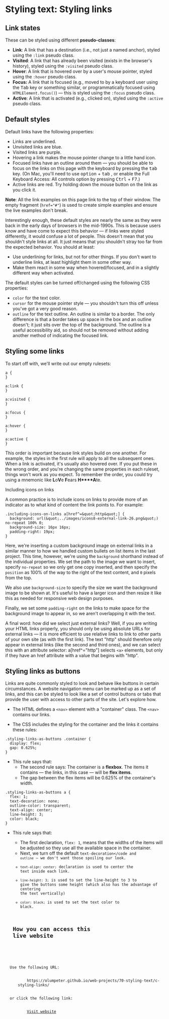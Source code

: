 # Styling text: Styling links

## Link states

These can be styled using different **pseudo-classes**:

- **Link**: A link that has a destination (i.e., not just a named anchor), 
styled using the <code>:link</code> pseudo class.
- **Visited**: A link that has already been visited (exists in the browser's 
history), styled using the <code>:visited</code> pseudo class.
- **Hover**: A link that is hovered over by a user's mouse pointer, styled 
using the <code>:hover</code> pseudo class.
- **Focus:** A link that is focused (e.g., moved to by a keyboard user using 
the <kbd>Tab</kbd> key or something similar, or programmatically focused 
using <code>HTMLElement.focus()</code>) — this is styled using the 
<code>:focus</code> pseudo class.
- **Active**: A link that is activated (e.g., clicked on), styled using the 
<code>:active</code> pseudo class.

## Default styles

Default links have the following properties:

- Links are underlined.
- Unvisited links are blue.
- Visited links are purple.
- Hovering a link makes the mouse pointer change to a little hand icon.
- Focused links have an outline around them — you should be able to focus on 
the links on this page with the keyboard by pressing the <kbd>tab</kbd> key. 
(On Mac, you'll need to use <kbd>option</kbd> + <kbd>tab</kbd> , or enable the 
Full Keyboard Access: All controls option by pressing <kbd>Ctrl</kbd> + <kbd>F7</kbd>.)
- Active links are red. Try holding down the mouse button on the link as you 
click it.

**Note**: All the link examples on this page link to the top of their window. 
The empty fragment (<code>href=&quot;#&quot;</code>) is used to create simple 
examples and ensure the live examples don't break.

Interestingly enough, these default styles are nearly the same as they were 
back in the early days of browsers in the mid-1990s. This is because users 
know and have come to expect this behavior — if links were styled differently, 
it would confuse a lot of people. This doesn't mean that you shouldn't style 
links at all. It just means that you shouldn't stray too far from the expected 
behavior. You should at least:

- Use underlining for links, but not for other things. If you don't want to 
underline links, at least highlight them in some other way.
- Make them react in some way when hovered/focused, and in a slightly 
different way when activated.

The default styles can be turned off/changed using the following CSS properties:

- <code>color</code> for the text color.
- <code>cursor</code> for the mouse pointer style — you shouldn't turn this 
off unless you've got a very good reason.
- <code>outline</code> for the text outline. An outline is similar to a border. The only 
difference is that a border takes up space in the box and an outline doesn't; 
it just sits over the top of the background. The outline is a useful 
accessibility aid, so should not be removed without adding another method of 
indicating the focused link.

## Styling some links

To start off with, we'll write out our empty rulesets:

```
a {
}

a:link {
}

a:visited {
}

a:focus {
}

a:hover {
}

a:active {
}

```

This order is important because link styles build on one another. For 
example, the styles in the first rule will apply to all the subsequent ones. 
When a link is activated, it's usually also hovered over. If you put these 
in the wrong order, and you're changing the same properties in each ruleset, 
things won't work as you expect. To remember the order, you could try using a 
mnemonic like **L**o**V**e **F**ears **H****A**te.

Including icons on links

A common practice is to include icons on links to provide more of an 
indicator as to what kind of content the link points to. For example:
```
.including-icons-on-links a[href^=&quot;http&quot;] {
  background: url(&quot;../images/icons8-external-link-26.png&quot;) no-repeat 100% 0;
  background-size: 16px 16px;
  padding-right: 19px;
}
```
Here, we're inserting a custom background image on external links in a 
similar manner to how we handled custom bullets on list items in the 
last project. This time, however, we're using the <code>background</code> 
shorthand instead of the individual properties. We set the path to the 
image we want to insert, specify <code>no-repeat</code> so we only get 
one copy inserted, and then specify the <code>position</code> as 100% of 
the way to the right of the text content, and <code>0</code> pixels from 
the top.

We also use <code>background-size</code> to specify the size we want the 
background image to be shown at. It's useful to have a larger icon and 
then resize it like this as needed for responsive web design purposes. 

Finally, we set some <code>padding-right</code> on the links to make 
space for the background image to appear in, so we aren't overlapping 
it with the text.

A final word: how did we select just external links? Well, if you are 
writing your HTML links properly, you should only be using absolute URLs 
for external links — it is more efficient to use relative links to link 
to other parts of your own site (as with the first link). The text 
&quot;http&quot; should therefore only appear in external links (like the 
second and third ones), and we can select this with an attribute 
selector: a[href^=&quot;http&quot;] selects <code>&lt;a&gt;</code> elements, 
but only if they have an href attribute with a value that begins with 
&quot;http&quot;.

## Styling links as buttons

Links are quite commonly styled to look and behave like buttons in 
certain circumstances. A website navigation menu can be marked up as a 
set of links, and this can be styled to look like a set of control 
buttons or tabs that provide the user with access to other parts of the 
site. Let's explore how.

- The HTML defines a <code>&lt;nav&gt;</code> element with a 
&quot;container&quot; class. The <code>&lt;nav&gt;</code> contains our 
links.

- The CSS includes the styling for the container and the links it 
contains these rules:

```
.styling-links-as-buttons .container {
  display: flex;
  gap: 0.625%;
}
```

- This rule says that:
  - The second rule says: The container is a **flexbox**. The items it 
  contains — the links, in this case — will be **flex items**.
  - The gap between the flex items will be 0.625% of the container's width.

```
.styling-links-as-buttons a {
  flex: 1;
  text-decoration: none;
  outline-color: transparent;
  text-align: center;
  line-height: 3;
  color: black;
}
```

- This rule says that:
  - The first declaration, <code>flex: 1</code>, means that the widths of 
  the items will be adjusted so they use all the available space in the 
  container.
  - Next, we turn off the default <code>text-decoration</code and 
    <code>outline</code> — we don't want those spoiling our look.
  - <code>text-align: center;</code> declaration is used to center the 
  text inside each link. 
  - <code>line-height: 3;</code> is used to set the line-height to 3 to 
  give the buttons some height (which also has the advantage of 
  centering the text vertically)
  - <code>color: black;</code> is used to set the text color to black.
 
  ## How you can access this live website

<dl>
  Use the following URL:
  <dd>
    https://olumpeter.github.io/web-projects/70-styling-text/c-styling-links/
  </dd>
  or click the following link:
  <dd>
    <a href="https://olumpeter.github.io/web-projects/70-styling-text/c-styling-links/">Visit website</a>
  </dd>
</dl>
